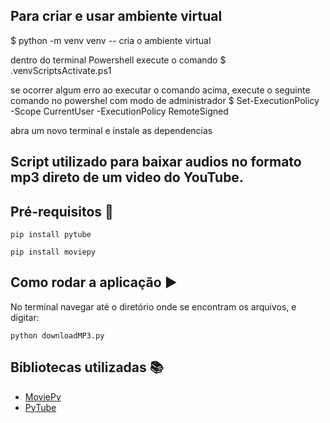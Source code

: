 

## Para criar e usar ambiente virtual
$ python -m venv venv   -- cria o ambiente virtual

dentro do terminal Powershell execute o comando 
$ .venvScriptsActivate.ps1

se ocorrer algum erro ao executar o comando acima, execute o seguinte comando no powershel com modo de administrador
$ Set-ExecutionPolicy -Scope CurrentUser -ExecutionPolicy RemoteSigned

abra um novo terminal e instale as dependencias


##  Script utilizado para baixar audios no formato mp3 direto de um video do YouTube.


## Pré-requisitos :pushpin:

```
pip install pytube
```

```
pip install moviepy
```

## Como rodar a aplicação :arrow_forward:

No terminal navegar até o diretório onde se encontram os arquivos, e digitar:

```
python downloadMP3.py
```

## Bibliotecas utilizadas :books:

- [MoviePy](https://pypi.org/project/moviepy/)
- [PyTube](https://pypi.org/project/pytube/)
